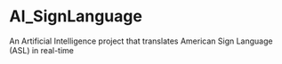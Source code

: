 # AI_SignLanguage
An Artificial Intelligence project that translates American Sign Language (ASL) in real-time
